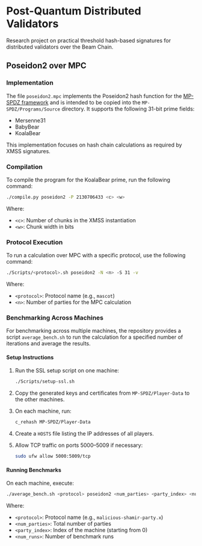 # Post-Quantum Distributed Validators

Research project on practical threshold hash-based signatures for distributed validators over the Beam Chain.

## Poseidon2 over MPC

### Implementation

The file `poseidon2.mpc` implements the Poseidon2 hash function for the [MP-SPDZ framework](https://github.com/data61/MP-SPDZ) and is intended to be copied into the `MP-SPDZ/Programs/Source` directory. It supports the following 31-bit prime fields:

- Mersenne31
- BabyBear
- KoalaBear

This implementation focuses on hash chain calculations as required by XMSS signatures.

### Compilation

To compile the program for the KoalaBear prime, run the following command:

```bash
./compile.py poseidon2 -P 2130706433 <c> <w>
```

Where:
- `<c>`: Number of chunks in the XMSS instantiation
- `<w>`: Chunk width in bits

### Protocol Execution

To run a calculation over MPC with a specific protocol, use the following command:

```bash
./Scripts/<protocol>.sh poseidon2 -N <n> -S 31 -v
```

Where:
- `<protocol>`: Protocol name (e.g., `mascot`)
- `<n>`: Number of parties for the MPC calculation

### Benchmarking Across Machines

For benchmarking across multiple machines, the repository provides a script `average_bench.sh` to run the calculation for a specified number of iterations and average the results.

#### Setup Instructions
1. Run the SSL setup script on one machine:

   ```bash
   ./Scripts/setup-ssl.sh
   ```

2. Copy the generated keys and certificates from `MP-SPDZ/Player-Data` to the other machines.
3. On each machine, run:

   ```bash
   c_rehash MP-SPDZ/Player-Data
   ```

4. Create a `HOSTS` file listing the IP addresses of all players.
5. Allow TCP traffic on ports 5000–5009 if necessary:

   ```bash
   sudo ufw allow 5000:5009/tcp
   ```

#### Running Benchmarks
On each machine, execute:

```bash
./average_bench.sh <protocol> poseidon2 <num_parties> <party_index> <num_runs>
```

Where:
- `<protocol>`: Protocol name (e.g., `malicious-shamir-party.x`)
- `<num_parties>`: Total number of parties
- `<party_index>`: Index of the machine (starting from 0)
- `<num_runs>`: Number of benchmark runs

